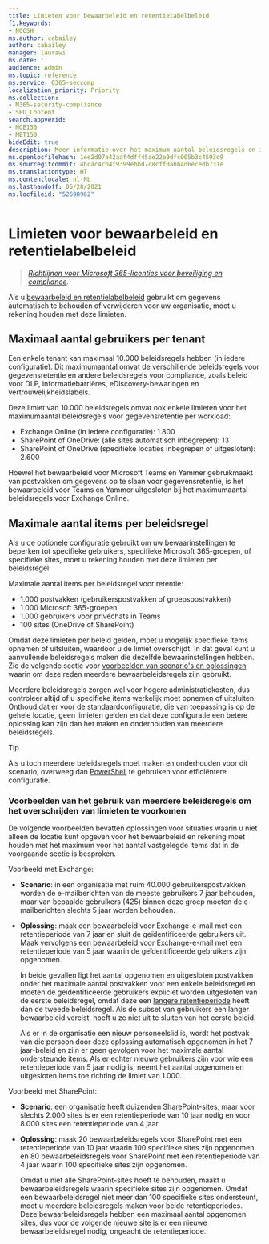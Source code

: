 ```yaml
---
title: Limieten voor bewaarbeleid en retentielabelbeleid
f1.keywords:
- NOCSH
ms.author: cabailey
author: cabailey
manager: laurawi
ms.date: ''
audience: Admin
ms.topic: reference
ms.service: O365-seccomp
localization_priority: Priority
ms.collection:
- M365-security-compliance
- SPO_Content
search.appverid:
- MOE150
- MET150
hideEdit: true
description: Meer informatie over het maximum aantal beleidsregels en items per beleid voor bewaarbeleid en bewaarlabelbeleid
ms.openlocfilehash: 1ee2d07a42aaf4dff45ae22e9dfc005b3c4593d9
ms.sourcegitcommit: 4bcac4cb4f9399ebbd7c8cff0abb4d6ecedb731e
ms.translationtype: HT
ms.contentlocale: nl-NL
ms.lasthandoff: 05/28/2021
ms.locfileid: "52698962"
---
```

# <a name="limits-for-retention-policies-and-retention-label-policies"></a>Limieten voor bewaarbeleid en retentielabelbeleid

>*[Richtlijnen voor Microsoft 365-licenties voor beveiliging en compliance](/office365/servicedescriptions/microsoft-365-service-descriptions/microsoft-365-tenantlevel-services-licensing-guidance/microsoft-365-security-compliance-licensing-guidance).*

Als u [bewaarbeleid en retentielabelbeleid](retention.md#retention-policies-and-retention-labels) gebruikt om gegevens automatisch te behouden of verwijderen voor uw organisatie, moet u rekening houden met deze limieten.

## <a name="maximum-number-of-policies-per-tenant"></a>Maximaal aantal gebruikers per tenant

Een enkele tenant kan maximaal 10.000 beleidsregels hebben (in iedere configuratie). Dit maximumaantal omvat de verschillende beleidsregels voor gegevensretentie en andere beleidsregels voor compliance, zoals beleid voor DLP, informatiebarrières, eDiscovery-bewaringen en vertrouwelijkheidslabels.

Deze limiet van 10.000 beleidsregels omvat ook enkele limieten voor het maximumaantal beleidsregels voor gegevensretentie per workload:

- Exchange Online (in iedere configuratie): 1.800
- SharePoint of OneDrive: (alle sites automatisch inbegrepen): 13
- SharePoint of OneDrive (specifieke locaties inbegrepen of uitgesloten): 2.600

Hoewel het bewaarbeleid voor Microsoft Teams en Yammer gebruikmaakt van postvakken om gegevens op te slaan voor gegevensretentie, is het bewaarbeleid voor Teams en Yammer uitgesloten bij het maximumaantal beleidsregels voor Exchange Online.

## <a name="maximum-number-of-items-per-policy"></a>Maximale aantal items per beleidsregel

Als u de optionele configuratie gebruikt om uw bewaarinstellingen te beperken tot specifieke gebruikers, specifieke Microsoft 365-groepen, of specifieke sites, moet u rekening houden met deze limieten per beleidsregel: 

Maximale aantal items per beleidsregel voor retentie:

  - 1.000 postvakken (gebruikerspostvakken of groepspostvakken)
  - 1.000 Microsoft 365-groepen
  - 1.000 gebruikers voor privéchats in Teams
  - 100 sites (OneDrive of SharePoint)

Omdat deze limieten per beleid gelden, moet u mogelijk specifieke items opnemen of uitsluiten, waardoor u de limiet overschijdt. In dat geval kunt u aanvullende beleidsregels maken die dezelfde bewaarinstellingen hebben. Zie de volgende sectie voor [voorbeelden van scenario's en oplossingen](#examples-of-using-multiple-policies-to-avoid-exceeding-maximum-numbers) waarin om deze reden meerdere bewaarbeleidsregels zijn gebruikt.

Meerdere beleidsregels zorgen wel voor hogere administratiekosten, dus controleer altijd of u specifieke items werkelijk moet opnemen of uitsluiten. Onthoud dat er voor de standaardconfiguratie, die van toepassing is op de gehele locatie, geen limieten gelden en dat deze configuratie een betere oplossing kan zijn dan het maken en onderhouden van meerdere beleidsregels.

> [!TIP]
> Als u toch meerdere beleidsregels moet maken en onderhouden voor dit scenario, overweeg dan [PowerShell](retention.md#powershell-cmdlets-for-retention-policies-and-retention-labels) te gebruiken voor efficiëntere configuratie.

### <a name="examples-of-using-multiple-policies-to-avoid-exceeding-maximum-numbers"></a>Voorbeelden van het gebruik van meerdere beleidsregels om het overschrijden van limieten te voorkomen

De volgende voorbeelden bevatten oplossingen voor situaties waarin u niet alleen de locatie kunt opgeven voor het bewaarbeleid en rekening moet houden met het maximum voor het aantal vastgelegde items dat in de voorgaande sectie is besproken.

Voorbeeld met Exchange:

- **Scenario**: in een organisatie met ruim 40.000 gebruikerspostvakken worden de e-mailberichten van de meeste gebruikers 7 jaar behouden, maar van bepaalde gebruikers (425) binnen deze groep moeten de e-mailberichten slechts 5 jaar worden behouden.

- **Oplossing**: maak een bewaarbeleid voor Exchange-e-mail met een retentieperiode van 7 jaar en sluit de geïdentificeerde gebruikers uit. Maak vervolgens een bewaarbeleid voor Exchange-e-mail met een retentieperiode van 5 jaar waarin de geïdentificeerde gebruikers zijn opgenomen. 
    
    In beide gevallen ligt het aantal opgenomen en uitgesloten postvakken onder het maximale aantal postvakken voor een enkele beleidsregel en moeten de geïdentificeerde gebruikers expliciet worden uitgesloten van de eerste beleidsregel, omdat deze een [langere retentieperiode](retention.md#the-principles-of-retention-or-what-takes-precedence) heeft dan de tweede beleidsregel. Als de subset van gebruikers een langer bewaarbeleid vereist, hoeft u ze niet uit te sluiten van het eerste beleid.
     
    Als er in de organisatie een nieuw personeelslid is, wordt het postvak van die persoon door deze oplossing automatisch opgenomen in het 7 jaar-beleid en zijn er geen gevolgen voor het maximale aantal ondersteunde items. Als er echter nieuwe gebruikers zijn voor wie een retentieperiode van 5 jaar nodig is, neemt het aantal opgenomen en uitgesloten items toe richting de limiet van 1.000.

Voorbeeld met SharePoint:

- **Scenario**: een organisatie heeft duizenden SharePoint-sites, maar voor slechts 2.000 sites is er een retentieperiode van 10 jaar nodig en voor 8.000 sites een retentieperiode van 4 jaar.

- **Oplossing**: maak 20 bewaarbeleidsregels voor SharePoint met een retentieperiode van 10 jaar waarin 100 specifieke sites zijn opgenomen en 80 bewaarbeleidsregels voor SharePoint met een retentieperiode van 4 jaar waarin 100 specifieke sites zijn opgenomen.
    
    Omdat u niet alle SharePoint-sites hoeft te behouden, maakt u bewaarbeleidsregels waarin specifieke sites zijn opgenomen. Omdat een bewaarbeleidsregel niet meer dan 100 specifieke sites ondersteunt, moet u meerdere beleidsregels maken voor beide retentieperiodes. Deze bewaarbeleidsregels hebben een maximaal aantal opgenomen sites, dus voor de volgende nieuwe site is er een nieuwe bewaarbeleidsregel nodig, ongeacht de retentieperiode.